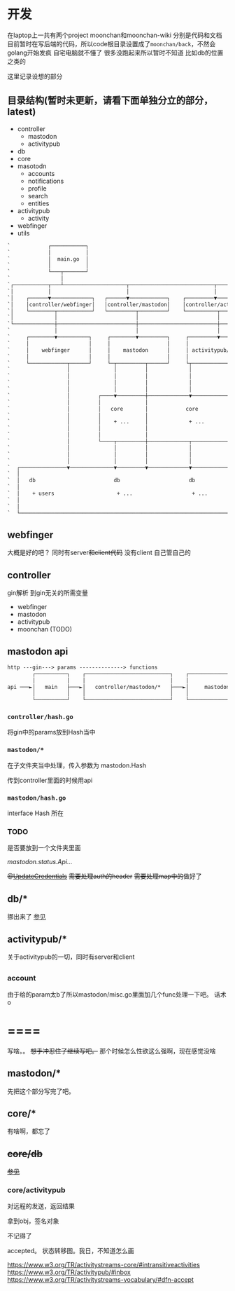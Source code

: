 # 开发

在laptop上一共有两个project
moonchan和moonchan-wiki
分别是代码和文档
目前暂时在写后端的代码，所以code根目录设置成了`moonchan/back`，不然会golang开始发疯
自宅电脑就不懂了
很多没跑起来所以暂时不知道
比如db的位置之类的

这里记录设想的部分

## 目录结构(暂时未更新，请看下面单独分立的部分，latest)

- controller
  - mastodon
  - activitypub
- db
- core
- masotodn
  - accounts
  - notifications
  - profile
  - search
  - entities
- activitypub
  - activity
- webfinger
- utils
```txt
`            ┌───────────┐
`            │           │
`            │  main.go  │
`            │           │
`            └───┬───────┘
`                │
`┌───────────┬───┴────────────────────┬───────────────────────────┬───────────────────────┬───────────┐
`│           │                        │                           │                       │           │
`│    ┌──────▼─────────────┐   ┌──────▼────────────┐    ┌─────────▼────────────┐   ┌──────▼────────┐  │
`│    │controller/webfinger│   │controller/mastodon│    │controller/activitypub│   │controller/chan│  │
`│    └────────┬───────────┘   └─────────┬─────────┘    └──────────┬───────────┘   └───────────────┘  │
`│             │                         │                         │                                  │
`└─────────────┼─────────────────────────┼─────────────────────────┼──────────────────────────────────┘
`              │                         │                         │
`     ┌────────▼──────────┐     ┌────────▼─────────┐     ┌─────────▼───────────┐
`     │                   │     │                  │     │                     │
`     │    webfinger      │     │    mastodon      │     │ activitypub/server  │
`     │                   │     │                  │     │                     │
`     └────────────┬──────┘     └─┬─────────┬──────┘     └┬─────────────┬──────┘
`                  │              │         │             │             │
`                  │              │         │             │             │
`                  │              │         │             │             │
`                  │              │         │             │             │
`                  │         ┌────▼─────────┼─────────────▼─────────────┼────────┐
`                  │         │              │                           │        │
`                  │         │   core       │            core           │        │
`                  │         │              │                           │        │
`                  │         │    + ...     │             + ...         │        ├──────────┐
`                  │         │              │                           │        │          │
`                  │         │              │                           │        │          │
`                  │         └────┬─────────┼─────────────┬─────────────┼────────┘          │
`                  │              │         │             │             │                   │
`                  │              │         │             │             │                   │
`                  │              │         │             │             │                   │
`  ┌───────────────▼──────────────▼─────────▼─────────────▼─────────────▼─────────┐   ┌─────▼──────────────────────┐
`  │                                                                              │   │                            │
`  │   db                         db                      db                      │   │                            │
`  │                                                                              │   │    activitypub/client      │
`  │    + users                    + ...                   + ...                  │   │                            │
`  │                                                                              │   │                            │
`  │                                                                              │   │                            │
`  └──────────────────────────────────────────────────────────────────────────────┘   └────────────────────────────┘
```

## webfinger
大概是好的吧？
同时有server~~和client代码~~
没有client
自己管自己的

## controller
gin解析
到gin无关的所需变量
- webfinger
- mastodon  
- activitypub
- moonchan (TODO)



## mastodon api
```txt
http ---gin---> params --------------> functions
        ┌──────────┐    ┌───────────────────────────┐    ┌───────────────────┐
        │          │    │                           │    │                   │
api ───►│   main   ├───►│   controller/mastodon/*   ├───►│     mastodon/*    │
        │          │    │                           │    │                   │
        └──────────┘    └───────────────────────────┘    └───────────────────┘
```

### `controller/hash.go`

将gin中的params放到Hash当中

### `mastodon/*`

在子文件夹当中处理，传入参数为 mastodon.Hash

传到controller里面的时候用api

### `mastodon/hash.go`

interface Hash 所在

### TODO

是否要放到一个文件夹里面

*mastodon.status.Api...*

~~@[UpdateCredentials](/back/controller/mastodon/accounts.go)~~
~~需要处理auth的header~~
~~需要处理map中的~~做好了

## db/*
挪出来了
[参见](./database.md)

## activitypub/*
关于activitypub的一切，同时有server和client

## 

### account
由于给的param太b了所以mastodon/misc.go里面加几个func处理一下吧。
话术o

# ====

写啥。。
~~想手冲忍住了继续写吧。~~
那个时候怎么性欲这么强啊，现在感觉没啥

## mastodon/*
先把这个部分写完了吧。

## core/*
有啥啊，都忘了

## ~~core/db~~
~~[参见](#db)~~

### core/activitypub

对远程的发送，返回结果

拿到obj，签名对象

不记得了

accepted。
状态转移图。我日，不知道怎么画

https://www.w3.org/TR/activitystreams-core/#intransitiveactivities
https://www.w3.org/TR/activitypub/#inbox
https://www.w3.org/TR/activitystreams-vocabulary/#dfn-accept